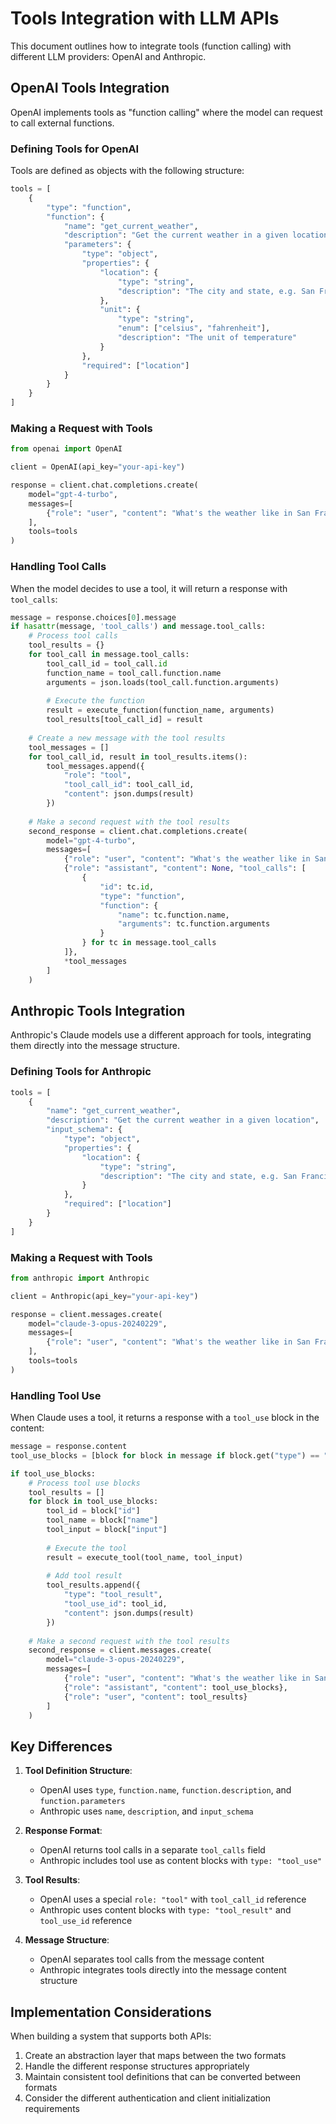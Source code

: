 # Tools Integration with LLM APIs

This document outlines how to integrate tools (function calling) with different LLM providers: OpenAI and Anthropic.

## OpenAI Tools Integration

OpenAI implements tools as "function calling" where the model can request to call external functions.

### Defining Tools for OpenAI

Tools are defined as objects with the following structure:

```python
tools = [
    {
        "type": "function",
        "function": {
            "name": "get_current_weather",
            "description": "Get the current weather in a given location",
            "parameters": {
                "type": "object",
                "properties": {
                    "location": {
                        "type": "string",
                        "description": "The city and state, e.g. San Francisco, CA"
                    },
                    "unit": {
                        "type": "string",
                        "enum": ["celsius", "fahrenheit"],
                        "description": "The unit of temperature"
                    }
                },
                "required": ["location"]
            }
        }
    }
]
```

### Making a Request with Tools

```python
from openai import OpenAI

client = OpenAI(api_key="your-api-key")

response = client.chat.completions.create(
    model="gpt-4-turbo",
    messages=[
        {"role": "user", "content": "What's the weather like in San Francisco?"}
    ],
    tools=tools
)
```

### Handling Tool Calls

When the model decides to use a tool, it will return a response with `tool_calls`:

```python
message = response.choices[0].message
if hasattr(message, 'tool_calls') and message.tool_calls:
    # Process tool calls
    tool_results = {}
    for tool_call in message.tool_calls:
        tool_call_id = tool_call.id
        function_name = tool_call.function.name
        arguments = json.loads(tool_call.function.arguments)
        
        # Execute the function
        result = execute_function(function_name, arguments)
        tool_results[tool_call_id] = result
    
    # Create a new message with the tool results
    tool_messages = []
    for tool_call_id, result in tool_results.items():
        tool_messages.append({
            "role": "tool",
            "tool_call_id": tool_call_id,
            "content": json.dumps(result)
        })
    
    # Make a second request with the tool results
    second_response = client.chat.completions.create(
        model="gpt-4-turbo",
        messages=[
            {"role": "user", "content": "What's the weather like in San Francisco?"},
            {"role": "assistant", "content": None, "tool_calls": [
                {
                    "id": tc.id,
                    "type": "function",
                    "function": {
                        "name": tc.function.name,
                        "arguments": tc.function.arguments
                    }
                } for tc in message.tool_calls
            ]},
            *tool_messages
        ]
    )
```

## Anthropic Tools Integration

Anthropic's Claude models use a different approach for tools, integrating them directly into the message structure.

### Defining Tools for Anthropic

```python
tools = [
    {
        "name": "get_current_weather",
        "description": "Get the current weather in a given location",
        "input_schema": {
            "type": "object",
            "properties": {
                "location": {
                    "type": "string",
                    "description": "The city and state, e.g. San Francisco, CA"
                }
            },
            "required": ["location"]
        }
    }
]
```

### Making a Request with Tools

```python
from anthropic import Anthropic

client = Anthropic(api_key="your-api-key")

response = client.messages.create(
    model="claude-3-opus-20240229",
    messages=[
        {"role": "user", "content": "What's the weather like in San Francisco?"}
    ],
    tools=tools
)
```

### Handling Tool Use

When Claude uses a tool, it returns a response with a `tool_use` block in the content:

```python
message = response.content
tool_use_blocks = [block for block in message if block.get("type") == "tool_use"]

if tool_use_blocks:
    # Process tool use blocks
    tool_results = []
    for block in tool_use_blocks:
        tool_id = block["id"]
        tool_name = block["name"]
        tool_input = block["input"]
        
        # Execute the tool
        result = execute_tool(tool_name, tool_input)
        
        # Add tool result
        tool_results.append({
            "type": "tool_result",
            "tool_use_id": tool_id,
            "content": json.dumps(result)
        })
    
    # Make a second request with the tool results
    second_response = client.messages.create(
        model="claude-3-opus-20240229",
        messages=[
            {"role": "user", "content": "What's the weather like in San Francisco?"},
            {"role": "assistant", "content": tool_use_blocks},
            {"role": "user", "content": tool_results}
        ]
    )
```

## Key Differences

1. **Tool Definition Structure**:
   - OpenAI uses `type`, `function.name`, `function.description`, and `function.parameters`
   - Anthropic uses `name`, `description`, and `input_schema`

2. **Response Format**:
   - OpenAI returns tool calls in a separate `tool_calls` field
   - Anthropic includes tool use as content blocks with `type: "tool_use"`

3. **Tool Results**:
   - OpenAI uses a special `role: "tool"` with `tool_call_id` reference
   - Anthropic uses content blocks with `type: "tool_result"` and `tool_use_id` reference

4. **Message Structure**:
   - OpenAI separates tool calls from the message content
   - Anthropic integrates tools directly into the message content structure

## Implementation Considerations

When building a system that supports both APIs:

1. Create an abstraction layer that maps between the two formats
2. Handle the different response structures appropriately
3. Maintain consistent tool definitions that can be converted between formats
4. Consider the different authentication and client initialization requirements
